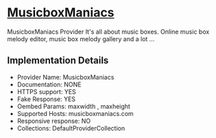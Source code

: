 # [MusicboxManiacs](https://musicboxmaniacs.com)

MusicboxManiacs Provider
It's all about music boxes. Online music box
melody editor, music box melody gallery and a lot ...

## Implementation Details

- Provider
Name: MusicboxManiacs
- Documentation: NONE
- HTTPS support: YES
- Fake Response: YES
- Oembed Params: maxwidth , maxheight
- Supported Hosts: musicboxmaniacs.com
- Responsive response: NO
- Collections: DefaultProviderCollection


